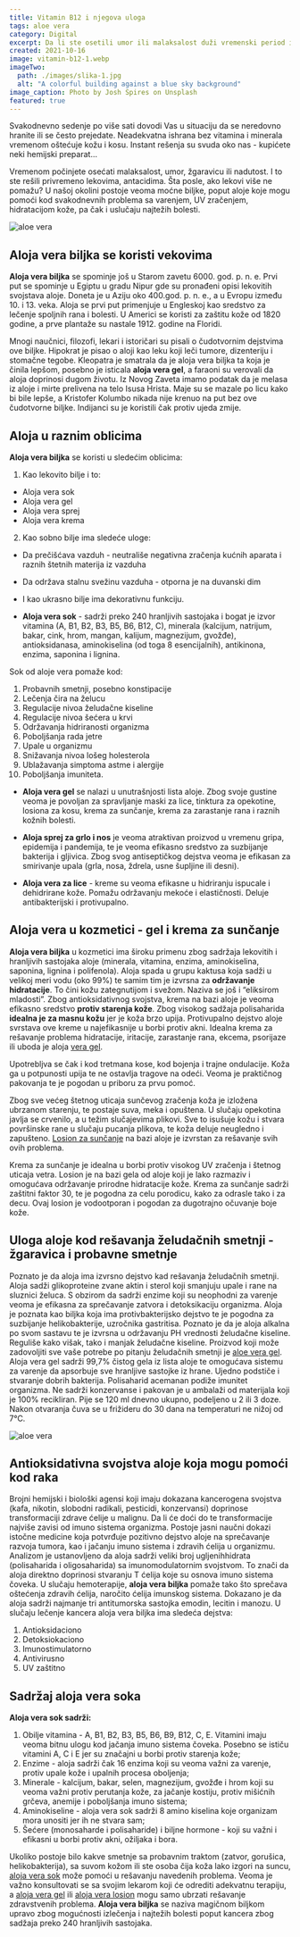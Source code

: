 ```yaml
---
title: Vitamin B12 i njegova uloga
tags: aloe vera
category: Digital
excerpt: Da li ste osetili umor ili malaksalost duži vremenski period i za to ste pomislili da je posledica rada? Da li ste ikada proverili unos vitamina u organizam? Znate li značaj vitamina B12 za očuvanje zdravlja?
created: 2021-10-16
image: vitamin-b12-1.webp
imageTwo:
  path: ./images/slika-1.jpg
  alt: "A colorful building against a blue sky background"
image_caption: Photo by Josh Spires on Unsplash
featured: true
---
```


Svakodnevno sedenje po više sati dovodi Vas u situaciju da se neredovno hranite ili se često prejedate. Neadekvatna ishrana bez vitamina i minerala vremenom oštećuje kožu i kosu. Instant rešenja su svuda oko nas - kupićete neki hemijski preparat...

Vremenom počinjete osećati malaksalost, umor, žgaravicu ili nadutost. I to ste rešili privremeno lekovima, antacidima. Šta posle, ako lekovi više ne pomažu? U našoj okolini postoje veoma moćne biljke, poput aloje koje mogu pomoći kod svakodnevnih problema sa varenjem, UV zračenjem, hidratacijom kože, pa čak i uslučaju najtežih bolesti.

![aloe vera](./images/aloe-vera-blog-3.webp)

Aloja vera biljka se koristi vekovima
-------------------------------------

**Aloja vera biljka** se spominje još u Starom zavetu 6000. god. p. n. e. Prvi put se spominje u Egiptu u gradu Nipur gde su pronađeni opisi lekovitih svojstava aloje. Doneta je u Aziju oko 400.god. p. n. e., a u Evropu između 10. i 13. veka. Aloja se prvi put primenjuje u Engleskoj kao sredstvo za lečenje spoljnih rana i bolesti. U Americi se koristi za zaštitu kože od 1820 godine, a prve plantaže su nastale 1912. godine na Floridi.

Mnogi naučnici, filozofi, lekari i istoričari su pisali o čudotvornim dejstvima ove biljke. Hipokrat je pisao o aloji kao leku koji leči tumore, dizenteriju i stomačne tegobe. Kleopatra je smatrala da je aloja vera biljka ta koja je činila lepšom, posebno je isticala **aloja vera gel**, a faraoni su verovali da aloja doprinosi dugom životu.
Iz Novog Zaveta imamo podatak da je melasa iz aloje i mirte prelivena na telo Isusa Hrista. Maje su se mazale po licu kako bi bile lepše, a Kristofer Kolumbo nikada nije krenuo na put bez ove čudotvorne biljke. Indijanci su je koristili čak protiv ujeda zmije.

## Aloja u raznim oblicima

**Aloja vera biljka** se koristi u sledećim oblicima:

1. Kao lekovito bilje i to:

- Aloja vera sok
- Aloja vera gel
- Aloja vera sprej
- Aloja vera krema

2. Kao sobno bilje ima sledeće uloge:

- Da prečišćava vazduh - neutrališe negativna zračenja kućnih aparata i raznih štetnih materija iz vazduha
- Da održava stalnu svežinu vazduha - otporna je na duvanski dim
- I kao ukrasno bilje ima dekorativnu funkciju.

- **Aloja vera sok** - sadrži preko 240 hranljivih sastojaka i bogat je izvor vitamina (A, B1, B2, B3, B5, B6, B12, C), minerala (kalcijum, natrijum, bakar, cink, hrom, mangan, kalijum, magnezijum, gvožđe), antioksidanasa, aminokiselina (od toga 8 esencijalnih), antikinona, enzima, saponina i lignina.

Sok od aloje vera pomaže kod:

1.  Probavnih smetnji, posebno konstipacije
2.  Lečenja čira na želucu
3.  Regulacije nivoa želudačne kiseline
4.  Regulacije nivoa šećera u krvi
5.  Održavanja hidriranosti organizma
6.  Poboljšanja rada jetre
7.  Upale u organizmu
8.  Snižavanja nivoa lošeg holesterola
9.  Ublažavanja simptoma astme i alergije
10. Poboljšanja imuniteta.

- **Aloja vera gel** se nalazi u unutrašnjosti lista aloje. Zbog svoje gustine veoma je povoljan za spravljanje maski za lice, tinktura za opekotine, losiona za kosu, krema za sunčanje, krema za zarastanje rana i raznih kožnih bolesti.

- **Aloja sprej za grlo i nos** je veoma atraktivan proizvod u vremenu gripa, epidemija i pandemija, te je veoma efikasno sredstvo za suzbijanje bakterija i gljivica. Zbog svog antiseptičkog dejstva veoma je efikasan za smirivanje upala (grla, nosa, ždrela, usne šupljine ili desni).

- **Aloja vera za lice** - kreme su veoma efikasne u hidriranju ispucale i dehidrirane kože. Pomažu održavanju mekoće i elastičnosti. Deluje antibakterijski i protivupalno.

## Aloja vera u kozmetici - gel i krema za sunčanje

**Aloja vera biljka** u kozmetici ima široku primenu zbog sadržaja lekovitih i hranljivih sastojaka aloje (minerala, vitamina, enzima, aminokiselina, saponina, lignina i polifenola). Aloja spada u grupu kaktusa koja sadži u velikoj meri vodu (oko 99%) te samim tim je izvrsna za **održavanje hidratacije**. To čini kožu zategnutijom i svežom. Naziva se još i “eliksirom mladosti”. Zbog antioksidativnog svojstva, krema na bazi aloje je veoma efikasno sredstvo **protiv starenja kože**. Zbog visokog sadžaja polisaharida **idealna je za masnu kožu** jer je koža brzo upija. Protivupalno dejstvo aloje svrstava ove kreme u najefikasnije u borbi protiv akni. Idealna krema za rešavanje problema hidratacije, iritacije, zarastanje rana, ekcema, psorijaze ili uboda je aloja [vera gel](https://flpshop.rs/nega-koze/11694/aloe-vera-gelly/360000954255/personal.html).

Upotrebljva se čak i kod tretmana kose, kod bojenja i trajne ondulacije. Koža ga u potpunosti upija te ne ostavlja tragove na odeći. Veoma je praktičnog pakovanja te je pogodan u priboru za prvu pomoć.

Zbog sve većeg štetnog uticaja sunčevog zračenja koža je izložena ubrzanom starenju, te postaje suva, meka i opuštena. U slučaju opekotina javlja se crvenilo, a u težim slučajevima plikovi. Sve to isušuje kožu i stvara površinske rane u slučaju pucanja plikova, te koža deluje neugledno i zapušteno. [Losion za sunčanje](https://flpshop.rs/nega-koze/12541/aloe-sunscreen/360000954255/personal.html) na bazi aloje je izvrstan za rešavanje svih ovih problema.

Krema za sunčanje je idealna u borbi protiv visokog UV zračenja i štetnog uticaja vetra. Losion je na bazi gela od aloje koji je lako razmaziv i omogućava održavanje prirodne hidratacije kože. Krema za sunčanje sadrži zaštitni faktor 30, te je pogodna za celu porodicu, kako za odrasle tako i za decu. Ovaj losion je vodootporan i pogodan za dugotrajno očuvanje boje kože.

## Uloga aloje kod rešavanja želudačnih smetnji - žgaravica i probavne smetnje

Poznato je da aloja ima izvrsno dejstvo kad rešavanja želudačnih smetnji. Aloja sadži glikoproteine zvane aktin i sterol koji smanjuju upale i rane na sluznici želuca. S obzirom da sadrži enzime koji su neophodni za varenje veoma je efikasna za sprečavanje zatvora i detoksikaciju organizma. Aloja je poznata kao biljka koja ima protivbakterijsko dejstvo te je pogodna za suzbijanje helikobakterije, uzročnika gastritisa. Poznato je da je aloja alkalna po svom sastavu te je izvrsna u održavanju PH vrednosti želudačne kiseline. Reguliše kako višak, tako i manjak želudačne kiseline. Proizvod koji može zadovoljiti sve vaše potrebe po pitanju želudačnih smetnji je [aloe vera gel](https://flpshop.rs/napici/11837/forever-aloe-vera-gel/360000954255/personal.html).
Aloja vera gel sadrži 99,7% čistog gela iz lista aloje te omogućava sistemu za varenje da apsorbuje sve hranljive sastojke iz hrane. Ujedno podstiče i stvaranje dobrih bakterija. Polisaharid acemanan podiže imunitet organizma. Ne sadrži konzervanse i pakovan je u ambalaži od materijala koji je 100% recikliran. Pije se 120 ml dnevno ukupno, podeljeno u 2 ili 3 doze. Nakon otvaranja čuva se u frižideru do 30 dana na temperaturi ne nižoj od 7°C.

![aloe vera](./images/aloe-vera-blog-2.webp)

## Antioksidativna svojstva aloje koja mogu pomoći kod raka

Brojni hemijski i biološki agensi koji imaju dokazana kancerogena svojstva (kafa, nikotin, slobodni radikali, pesticidi, konzervansi) doprinose transformaciji zdrave ćelije u malignu. Da li će doći do te transformacije najviše zavisi od imuno sistema organizma. Postoje jasni naučni dokazi istočne medicine koja potvrđuje pozitivno dejstvo aloje na sprečavanje razvoja tumora, kao i jačanju imuno sistema i zdravih ćelija u organizmu. Analizom je ustanovljeno da aloja sadrži veliki broj ugljenihhidrata (polisaharida i oligosaharida) sa imunomodulatornim svojstvom. To znači da aloja direktno doprinosi stvaranju T ćelija koje su osnova imuno sistema čoveka.
U slučaju hemoterapije, **aloja vera biljka** pomaže tako što sprečava oštećenja zdravih ćelija, naročito ćelija imunskog sistema. Dokazano je da aloja sadrži najmanje tri antitumorska sastojka emodin, lecitin i manozu. U slučaju lečenje kancera aloja vera biljka ima sledeća dejstva:

1. Antioksidaciono
2. Detoksiokaciono
3. Imunostimulatorno
4. Antivirusno
5. UV zaštitno

## Sadržaj aloja vera soka

**Aloja vera sok sadrži:**

1. Obilje vitamina - A, B1, B2, B3, B5, B6, B9, B12, C, E. Vitamini imaju veoma bitnu ulogu kod jačanja imuno sistema čoveka. Posebno se ističu vitamini A, C i E jer su značajni u borbi protiv starenja kože;
2. Enzime - aloja sadrži čak 16 enzima koji su veoma važni za varenje, protiv upale kože i upalnih procesa oboljenja;
3. Minerale - kalcijum, bakar, selen, magnezijum, gvožđe i hrom koji su veoma važni protiv perutanja kože, za jačanje kostiju, protiv mišićnih grčeva, anemije i poboljšanja imuno sistema;
4. Aminokiseline - aloja vera sok sadrži 8 amino kiselina koje organizam mora unositi jer ih ne stvara sam;
5. Šećere (monosaharde i polisaharide) i biljne hormone - koji su važni i efikasni u borbi protiv akni, ožiljaka i bora.

Ukoliko postoje bilo kakve smetnje sa probavnim traktom (zatvor, gorušica, helikobakterija), sa suvom kožom ili ste osoba čija koža lako izgori na suncu, [aloja vera sok](https://flpshop.rs/napici/11837/forever-aloe-vera-gel/360000954255/personal.html) može pomoći u rešavanju navedenih problema. Veoma je važno konsultovati se sa svojim lekarom koji će odrediti adekvatnu terapiju, a [aloja vera gel](https://flpshop.rs/nega-koze/11694/aloe-vera-gelly/360000954255/personal.html) ili [aloja vera losion](https://flpshop.rs/nega-koze/12541/aloe-sunscreen/360000954255/personal.html) mogu samo ubrzati rešavanje zdravstvenih problema. **Aloja vera biljka** se naziva magičnom biljkom upravo zbog mogućnosti izlečenja i najtežih bolesti poput kancera zbog sadžaja preko 240 hranljivih sastojaka.
